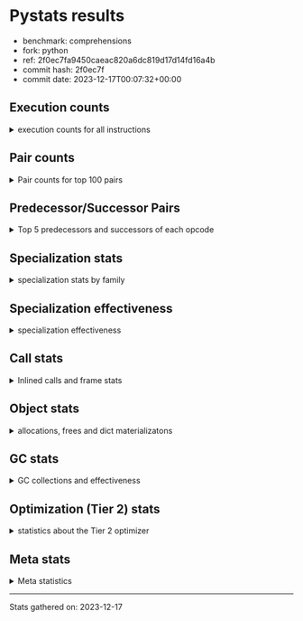 
# Pystats results

- benchmark: comprehensions
- fork: python
- ref: 2f0ec7fa9450caeac820a6dc819d17d14fd16a4b
- commit hash: 2f0ec7f
- commit date: 2023-12-17T00:07:32+00:00

## Execution counts

<details>
<summary> execution counts for all instructions </summary>

|Name | Count | Self | Cumulative | Miss ratio | 
|---|---:|---:|---:|---:|
| LOAD_FAST | 133,374,960 | 13.9% | 13.9% |  |
| FOR_ITER_LIST | 92,091,040 | 9.6% | 23.5% |  |
| JUMP_BACKWARD | 78,985,440 | 8.2% | 31.8% |  |
| STORE_FAST_LOAD_FAST | 72,427,760 | 7.6% | 39.3% |  |
| LOAD_ATTR_INSTANCE_VALUE | 68,823,020 | 7.2% | 46.5% |  |
| LIST_APPEND | 53,094,640 | 5.5% | 52.1% |  |
| LOAD_ATTR_METHOD_NO_DICT | 35,718,980 | 3.7% | 55.8% |  |
| CALL_METHOD_DESCRIPTOR_FAST | 35,389,420 | 3.7% | 59.5% |  |
| RESUME_CHECK | 24,251,240 | 2.5% | 62.0% |  |
| STORE_FAST | 21,637,120 | 2.3% | 64.3% |  |
| SWAP | 21,303,040 | 2.2% | 66.5% |  |
| CALL_PY_EXACT_ARGS | 19,988,700 | 2.1% | 68.6% |  |
| BINARY_SUBSCR_DICT | 17,695,140 | 1.8% | 70.4% |  |
| POP_JUMP_IF_TRUE | 17,367,120 | 1.8% | 72.2% |  |
| POP_JUMP_IF_FALSE | 16,056,320 | 1.7% | 73.9% |  |
| TO_BOOL_BOOL | 15,728,600 | 1.6% | 75.6% |  |
| POP_TOP | 14,418,740 | 1.5% | 77.1% |  |
| RETURN_VALUE | 14,092,600 | 1.5% | 78.5% |  |
| LOAD_ATTR_METHOD_WITH_VALUES | 14,090,180 | 1.5% | 80.0% |  |
| GET_ITER | 13,438,880 | 1.4% | 81.4% |  |
| LOAD_CONST | 12,461,440 | 1.3% | 82.7% |  |
| LOAD_FAST_LOAD_FAST | 12,141,440 | 1.3% | 84.0% |  |
| LOAD_GLOBAL_BUILTIN | 12,124,280 | 1.3% | 85.2% |  |
| MAP_ADD | 11,796,480 | 1.2% | 86.5% |  |
| INTERPRETER_EXIT | 9,830,700 | 1.0% | 87.5% |  |
| TO_BOOL_ALWAYS_TRUE | 9,584,560 | 1.0% | 88.5% | 45.3% |
| YIELD_VALUE | 9,503,200 | 1.0% | 89.5% |  |
| LOAD_GLOBAL_MODULE | 8,194,320 | 0.9% | 90.3% |  |
| TO_BOOL_NONE | 7,946,280 | 0.8% | 91.2% | 54.6% |
| LOAD_ATTR | 7,868,060 | 0.8% | 92.0% |  |
| COMPARE_OP | 7,866,560 | 0.8% | 92.8% |  |
| LOAD_FAST_AND_CLEAR | 7,866,240 | 0.8% | 93.6% |  |
| COPY | 7,864,320 | 0.8% | 94.5% |  |
| BUILD_LIST | 7,211,040 | 0.8% | 95.2% |  |
| CALL_LEN | 6,225,940 | 0.6% | 95.9% |  |
| COMPARE_OP_INT | 6,225,940 | 0.6% | 96.5% |  |
| BINARY_SUBSCR | 5,902,020 | 0.6% | 97.1% |  |
| MAKE_FUNCTION | 5,898,480 | 0.6% | 97.7% |  |
| RETURN_GENERATOR | 5,898,480 | 0.6% | 98.4% |  |
| BUILD_TUPLE | 5,898,480 | 0.6% | 99.0% |  |
| CALL_BUILTIN_O | 5,898,220 | 0.6% | 99.6% |  |
| STORE_ATTR_INSTANCE_VALUE | 994,380 | 0.1% | 99.7% |  |
| RETURN_CONST | 985,200 | 0.1% | 99.8% |  |
| BUILD_MAP | 655,360 | 0.1% | 99.9% |  |
| EXIT_INIT_CHECK | 329,560 | 0.0% | 99.9% |  |
| CALL_ALLOC_AND_ENTER_INIT | 329,560 | 0.0% | 99.9% |  |
| FOR_ITER_RANGE | 328,040 | 0.0% | 100.0% |  |
| CALL_METHOD_DESCRIPTOR_FAST_WITH_KEYWORDS | 327,660 | 0.0% | 100.0% |  |
| FOR_ITER_TUPLE | 4,280 | 0.0% | 100.0% |  |
| BINARY_OP_ADD_INT | 3,800 | 0.0% | 100.0% |  |
| BUILD_SLICE | 1,920 | 0.0% | 100.0% |  |
| CALL_LIST_APPEND | 1,900 | 0.0% | 100.0% |  |
| LOAD_DEREF | 960 | 0.0% | 100.0% |  |
| CALL | 940 | 0.0% | 100.0% |  |
| FOR_ITER_GEN | 700 | 0.0% | 100.0% |  |
| LOAD_GLOBAL | 560 | 0.0% | 100.0% |  |
| FOR_ITER | 520 | 0.0% | 100.0% |  |
| PUSH_NULL | 400 | 0.0% | 100.0% |  |
| STORE_ATTR | 360 | 0.0% | 100.0% |  |
| COPY_FREE_VARS | 320 | 0.0% | 100.0% |  |
| END_FOR | 240 | 0.0% | 100.0% |  |
| MAKE_CELL | 240 | 0.0% | 100.0% |  |
| SET_FUNCTION_ATTRIBUTE | 240 | 0.0% | 100.0% |  |
| RESUME | 200 | 0.0% | 100.0% |  |
| LOAD_ATTR_MODULE | 180 | 0.0% | 100.0% |  |
| CALL_FUNCTION_EX | 160 | 0.0% | 100.0% |  |
| TO_BOOL | 120 | 0.0% | 100.0% |  |
| BINARY_OP | 120 | 0.0% | 100.0% |  |
| CALL_BUILTIN_CLASS | 120 | 0.0% | 100.0% |  |
| NOP | 80 | 0.0% | 100.0% |  |
| CALL_INTRINSIC_1 | 80 | 0.0% | 100.0% |  |
| LIST_EXTEND | 80 | 0.0% | 100.0% |  |
| BINARY_OP_SUBTRACT_FLOAT | 60 | 0.0% | 100.0% |  |


</details>

## Pair counts

<details>
<summary> Pair counts for top 100 pairs </summary>

|Pair | Count | Self | Cumulative | 
|---|---:|---:|---:|
| JUMP_BACKWARD FOR_ITER_LIST | 78,654,020 | 8.2% | 8.2% |
| FOR_ITER_LIST STORE_FAST_LOAD_FAST | 72,427,660 | 7.6% | 15.8% |
| LIST_APPEND JUMP_BACKWARD | 53,094,640 | 5.5% | 21.3% |
| LOAD_FAST LOAD_ATTR_INSTANCE_VALUE | 51,117,720 | 5.3% | 26.6% |
| CALL_METHOD_DESCRIPTOR_FAST LIST_APPEND | 35,389,420 | 3.7% | 30.3% |
| LOAD_ATTR_METHOD_NO_DICT LOAD_FAST | 35,389,420 | 3.7% | 34.0% |
| LOAD_FAST CALL_METHOD_DESCRIPTOR_FAST | 35,389,400 | 3.7% | 37.7% |
| STORE_FAST_LOAD_FAST LOAD_ATTR_METHOD_NO_DICT | 35,389,400 | 3.7% | 41.4% |
| LOAD_ATTR_INSTANCE_VALUE LOAD_FAST | 17,694,660 | 1.8% | 43.3% |
| TO_BOOL_BOOL POP_JUMP_IF_FALSE | 15,728,600 | 1.6% | 44.9% |
| RESUME_CHECK LOAD_FAST | 14,090,660 | 1.5% | 46.4% |
| CALL_PY_EXACT_ARGS RESUME_CHECK | 14,090,240 | 1.5% | 47.8% |
| STORE_FAST LOAD_FAST | 13,438,800 | 1.4% | 49.3% |
| FOR_ITER_LIST STORE_FAST | 13,109,540 | 1.4% | 50.6% |
| MAP_ADD JUMP_BACKWARD | 11,796,480 | 1.2% | 51.9% |
| LOAD_FAST_LOAD_FAST LOAD_ATTR_INSTANCE_VALUE | 11,796,400 | 1.2% | 53.1% |
| LOAD_ATTR_INSTANCE_VALUE BINARY_SUBSCR_DICT | 11,796,400 | 1.2% | 54.3% |
| POP_JUMP_IF_TRUE LOAD_FAST | 9,502,800 | 1.0% | 55.3% |
| YIELD_VALUE INTERPRETER_EXIT | 9,502,740 | 1.0% | 56.3% |
| LOAD_ATTR_INSTANCE_VALUE YIELD_VALUE | 9,502,700 | 1.0% | 57.3% |
| TO_BOOL_ALWAYS_TRUE POP_JUMP_IF_TRUE | 9,502,660 | 1.0% | 58.3% |
| STORE_FAST_LOAD_FAST TO_BOOL_ALWAYS_TRUE | 9,502,640 | 1.0% | 59.3% |
| LOAD_ATTR_METHOD_WITH_VALUES LOAD_FAST | 8,191,960 | 0.9% | 60.1% |
| LOAD_FAST CALL_PY_EXACT_ARGS | 8,191,920 | 0.9% | 61.0% |
| STORE_FAST_LOAD_FAST TO_BOOL_NONE | 7,864,360 | 0.8% | 61.8% |
| LOAD_GLOBAL_MODULE LOAD_ATTR | 7,864,360 | 0.8% | 62.6% |
| TO_BOOL_NONE POP_JUMP_IF_TRUE | 7,864,360 | 0.8% | 63.4% |
| LOAD_ATTR COMPARE_OP | 7,864,340 | 0.8% | 64.3% |
| COMPARE_OP COPY | 7,864,320 | 0.8% | 65.1% |
| POP_JUMP_IF_TRUE JUMP_BACKWARD | 7,864,320 | 0.8% | 65.9% |
| RETURN_VALUE TO_BOOL_BOOL | 7,864,280 | 0.8% | 66.7% |
| COPY TO_BOOL_BOOL | 7,864,280 | 0.8% | 67.5% |
| STORE_FAST_LOAD_FAST LOAD_ATTR_METHOD_WITH_VALUES | 7,864,280 | 0.8% | 68.4% |
| LOAD_ATTR_INSTANCE_VALUE LOAD_GLOBAL_MODULE | 7,864,280 | 0.8% | 69.2% |
| GET_ITER LOAD_FAST_AND_CLEAR | 7,538,560 | 0.8% | 70.0% |
| LOAD_FAST_AND_CLEAR SWAP | 7,538,560 | 0.8% | 70.8% |
| SWAP FOR_ITER_LIST | 7,538,400 | 0.8% | 71.5% |
| LOAD_FAST GET_ITER | 7,536,720 | 0.8% | 72.3% |
| BUILD_LIST SWAP | 6,883,200 | 0.7% | 73.1% |
| SWAP BUILD_LIST | 6,883,200 | 0.7% | 73.8% |
| SWAP STORE_FAST | 6,225,920 | 0.6% | 74.4% |
| FOR_ITER_LIST SWAP | 6,225,920 | 0.6% | 75.1% |
| LOAD_FAST LOAD_ATTR_METHOD_WITH_VALUES | 6,225,840 | 0.6% | 75.7% |
| STORE_FAST_LOAD_FAST LOAD_ATTR_INSTANCE_VALUE | 5,908,640 | 0.6% | 76.3% |
| LOAD_FAST LOAD_CONST | 5,904,000 | 0.6% | 77.0% |
| LOAD_CONST MAKE_FUNCTION | 5,898,480 | 0.6% | 77.6% |
| POP_TOP RESUME_CHECK | 5,898,460 | 0.6% | 78.2% |
| LOAD_FAST FOR_ITER_LIST | 5,898,460 | 0.6% | 78.8% |
| GET_ITER CALL_PY_EXACT_ARGS | 5,898,440 | 0.6% | 79.4% |
| LOAD_GLOBAL_BUILTIN LOAD_CONST | 5,898,280 | 0.6% | 80.0% |
| CACHE POP_TOP | 5,898,260 | 0.6% | 80.6% |
| BINARY_SUBSCR BINARY_SUBSCR_DICT | 5,898,260 | 0.6% | 81.3% |
| MAKE_FUNCTION LOAD_FAST | 5,898,240 | 0.6% | 81.9% |
| BUILD_TUPLE LIST_APPEND | 5,898,240 | 0.6% | 82.5% |
| LOAD_CONST BINARY_SUBSCR | 5,898,240 | 0.6% | 83.1% |
| LOAD_FAST LIST_APPEND | 5,898,240 | 0.6% | 83.7% |
| LOAD_FAST MAP_ADD | 5,898,240 | 0.6% | 84.3% |
| POP_JUMP_IF_FALSE LOAD_FAST | 5,898,240 | 0.6% | 85.0% |
| STORE_FAST MAP_ADD | 5,898,240 | 0.6% | 85.6% |
| STORE_FAST_LOAD_FAST LOAD_FAST | 5,898,240 | 0.6% | 86.2% |
| RESUME_CHECK LOAD_GLOBAL_BUILTIN | 5,898,240 | 0.6% | 86.8% |
| BINARY_SUBSCR_DICT LIST_APPEND | 5,898,220 | 0.6% | 87.4% |
| CALL_BUILTIN_O RETURN_VALUE | 5,898,220 | 0.6% | 88.0% |
| CALL_LEN LOAD_FAST | 5,898,220 | 0.6% | 88.7% |
| CALL_PY_EXACT_ARGS RETURN_GENERATOR | 5,898,220 | 0.6% | 89.3% |
| COMPARE_OP_INT LOAD_FAST | 5,898,220 | 0.6% | 89.9% |
| LOAD_ATTR_INSTANCE_VALUE GET_ITER | 5,898,220 | 0.6% | 90.5% |
| LOAD_ATTR_INSTANCE_VALUE BUILD_TUPLE | 5,898,220 | 0.6% | 91.1% |
| LOAD_ATTR_METHOD_WITH_VALUES LOAD_FAST_LOAD_FAST | 5,898,220 | 0.6% | 91.7% |
| LOAD_GLOBAL_BUILTIN LOAD_FAST_LOAD_FAST | 5,898,220 | 0.6% | 92.3% |
| RETURN_GENERATOR CALL_BUILTIN_O | 5,898,200 | 0.6% | 93.0% |
| RETURN_VALUE LOAD_GLOBAL_BUILTIN | 5,898,200 | 0.6% | 93.6% |
| BINARY_SUBSCR_DICT CALL_LEN | 5,898,200 | 0.6% | 94.2% |
| BINARY_SUBSCR_DICT CALL_PY_EXACT_ARGS | 5,898,200 | 0.6% | 94.8% |
| LOAD_ATTR_INSTANCE_VALUE COMPARE_OP_INT | 5,898,200 | 0.6% | 95.4% |
| POP_TOP LOAD_FAST | 4,259,860 | 0.4% | 95.9% |
| POP_TOP JUMP_BACKWARD | 3,932,640 | 0.4% | 96.3% |
| RESUME_CHECK POP_TOP | 3,932,620 | 0.4% | 96.7% |
| POP_JUMP_IF_FALSE POP_TOP | 3,932,160 | 0.4% | 97.1% |
| POP_JUMP_IF_FALSE RETURN_VALUE | 3,932,160 | 0.4% | 97.5% |
| CACHE RESUME_CHECK | 3,932,140 | 0.4% | 97.9% |
| LOAD_ATTR_INSTANCE_VALUE RETURN_VALUE | 3,932,140 | 0.4% | 98.3% |
| POP_JUMP_IF_FALSE JUMP_BACKWARD | 2,293,760 | 0.2% | 98.6% |
| STORE_FAST STORE_FAST | 1,640,320 | 0.2% | 98.7% |
| BUILD_MAP SWAP | 655,360 | 0.1% | 98.8% |
| SWAP BUILD_MAP | 655,360 | 0.1% | 98.9% |
| LOAD_FAST STORE_ATTR_INSTANCE_VALUE | 655,280 | 0.1% | 98.9% |
| LOAD_FAST_LOAD_FAST STORE_ATTR_INSTANCE_VALUE | 338,920 | 0.0% | 99.0% |
| LOAD_CONST LOAD_FAST | 329,600 | 0.0% | 99.0% |
| EXIT_INIT_CHECK RETURN_VALUE | 329,560 | 0.0% | 99.0% |
| RETURN_CONST EXIT_INIT_CHECK | 329,560 | 0.0% | 99.1% |
| CALL_ALLOC_AND_ENTER_INIT RESUME_CHECK | 329,560 | 0.0% | 99.1% |
| RESUME_CHECK LOAD_FAST_LOAD_FAST | 329,560 | 0.0% | 99.2% |
| STORE_ATTR_INSTANCE_VALUE RETURN_CONST | 329,560 | 0.0% | 99.2% |
| LOAD_FAST LOAD_ATTR_METHOD_NO_DICT | 329,520 | 0.0% | 99.2% |
| STORE_FAST LOAD_GLOBAL_MODULE | 327,920 | 0.0% | 99.3% |
| FOR_ITER_LIST RETURN_CONST | 327,920 | 0.0% | 99.3% |
| JUMP_BACKWARD FOR_ITER_RANGE | 327,880 | 0.0% | 99.3% |
| FOR_ITER_RANGE STORE_FAST | 327,880 | 0.0% | 99.4% |
| LOAD_GLOBAL_BUILTIN LOAD_FAST | 327,780 | 0.0% | 99.4% |


</details>

## Predecessor/Successor Pairs

<details>
<summary> Top 5 predecessors and successors of each opcode </summary>

### CACHE

<details>
<summary> Successors and predecessors for CACHE </summary>

|Successors | Count | Percentage | 
|---|---:|---:|
| POP_TOP | 5,898,260 | 60.0% |
| RESUME_CHECK | 3,932,140 | 40.0% |
| MAKE_CELL | 240 | 0.0% |
| RESUME | 60 | 0.0% |


</details>

### BINARY_SUBSCR

<details>
<summary> Successors and predecessors for BINARY_SUBSCR </summary>

|Predecessors | Count | Percentage | 
|---|---:|---:|
| LOAD_CONST | 5,898,240 | 99.9% |
| BUILD_SLICE | 1,920 | 0.0% |
| BINARY_SUBSCR | 1,780 | 0.0% |
| LOAD_ATTR | 40 | 0.0% |
| LOAD_ATTR_INSTANCE_VALUE | 40 | 0.0% |

|Successors | Count | Percentage | 
|---|---:|---:|
| BINARY_SUBSCR_DICT | 5,898,260 | 99.9% |
| GET_ITER | 1,920 | 0.0% |
| BINARY_SUBSCR | 1,780 | 0.0% |
| CALL | 40 | 0.0% |
| LIST_APPEND | 20 | 0.0% |


</details>

### END_FOR

<details>
<summary> Successors and predecessors for END_FOR </summary>

|Predecessors | Count | Percentage | 
|---|---:|---:|
| RETURN_CONST | 240 | 100.0% |

|Successors | Count | Percentage | 
|---|---:|---:|
| JUMP_BACKWARD | 240 | 100.0% |


</details>

### EXIT_INIT_CHECK

<details>
<summary> Successors and predecessors for EXIT_INIT_CHECK </summary>

|Predecessors | Count | Percentage | 
|---|---:|---:|
| RETURN_CONST | 329,560 | 100.0% |

|Successors | Count | Percentage | 
|---|---:|---:|
| RETURN_VALUE | 329,560 | 100.0% |


</details>

### GET_ITER

<details>
<summary> Successors and predecessors for GET_ITER </summary>

|Predecessors | Count | Percentage | 
|---|---:|---:|
| LOAD_FAST | 7,536,720 | 56.1% |
| LOAD_ATTR_INSTANCE_VALUE | 5,898,220 | 43.9% |
| BINARY_SUBSCR | 1,920 | 0.0% |
| LOAD_CONST | 1,440 | 0.0% |
| LOAD_ATTR | 260 | 0.0% |

|Successors | Count | Percentage | 
|---|---:|---:|
| LOAD_FAST_AND_CLEAR | 7,538,560 | 56.1% |
| CALL_PY_EXACT_ARGS | 5,898,440 | 43.9% |
| FOR_ITER_TUPLE | 1,400 | 0.0% |
| FOR_ITER_GEN | 220 | 0.0% |
| FOR_ITER_RANGE | 120 | 0.0% |


</details>

### INTERPRETER_EXIT

<details>
<summary> Successors and predecessors for INTERPRETER_EXIT </summary>

|Predecessors | Count | Percentage | 
|---|---:|---:|
| YIELD_VALUE | 9,502,740 | 96.7% |
| RETURN_CONST | 327,720 | 3.3% |
| RETURN_VALUE | 240 | 0.0% |


</details>

### MAKE_FUNCTION

<details>
<summary> Successors and predecessors for MAKE_FUNCTION </summary>

|Predecessors | Count | Percentage | 
|---|---:|---:|
| LOAD_CONST | 5,898,480 | 100.0% |

|Successors | Count | Percentage | 
|---|---:|---:|
| LOAD_FAST | 5,898,240 | 100.0% |
| SET_FUNCTION_ATTRIBUTE | 240 | 0.0% |


</details>

### NOP

<details>
<summary> Successors and predecessors for NOP </summary>

|Predecessors | Count | Percentage | 
|---|---:|---:|
| POP_TOP | 80 | 100.0% |

|Successors | Count | Percentage | 
|---|---:|---:|
| LOAD_DEREF | 80 | 100.0% |


</details>

### POP_TOP

<details>
<summary> Successors and predecessors for POP_TOP </summary>

|Predecessors | Count | Percentage | 
|---|---:|---:|
| CACHE | 5,898,260 | 40.9% |
| RESUME_CHECK | 3,932,620 | 27.3% |
| POP_JUMP_IF_FALSE | 3,932,160 | 27.3% |
| RETURN_CONST | 327,680 | 2.3% |
| CALL_METHOD_DESCRIPTOR_FAST_WITH_KEYWORDS | 327,660 | 2.3% |

|Successors | Count | Percentage | 
|---|---:|---:|
| RESUME_CHECK | 5,898,460 | 40.9% |
| LOAD_FAST | 4,259,860 | 29.5% |
| JUMP_BACKWARD | 3,932,640 | 27.3% |
| RETURN_CONST | 327,680 | 2.3% |
| NOP | 80 | 0.0% |


</details>

### PUSH_NULL

<details>
<summary> Successors and predecessors for PUSH_NULL </summary>

|Predecessors | Count | Percentage | 
|---|---:|---:|
| LOAD_ATTR_MODULE | 180 | 45.0% |
| LOAD_DEREF | 160 | 40.0% |
| LOAD_ATTR | 60 | 15.0% |

|Successors | Count | Percentage | 
|---|---:|---:|
| CALL | 240 | 60.0% |
| LOAD_FAST | 160 | 40.0% |


</details>

### RETURN_GENERATOR

<details>
<summary> Successors and predecessors for RETURN_GENERATOR </summary>

|Predecessors | Count | Percentage | 
|---|---:|---:|
| CALL_PY_EXACT_ARGS | 5,898,220 | 100.0% |
| COPY_FREE_VARS | 240 | 0.0% |
| CALL | 20 | 0.0% |

|Successors | Count | Percentage | 
|---|---:|---:|
| CALL_BUILTIN_O | 5,898,200 | 100.0% |
| RETURN_VALUE | 240 | 0.0% |
| CALL | 40 | 0.0% |


</details>

### RETURN_VALUE

<details>
<summary> Successors and predecessors for RETURN_VALUE </summary>

|Predecessors | Count | Percentage | 
|---|---:|---:|
| CALL_BUILTIN_O | 5,898,220 | 41.9% |
| POP_JUMP_IF_FALSE | 3,932,160 | 27.9% |
| LOAD_ATTR_INSTANCE_VALUE | 3,932,140 | 27.9% |
| EXIT_INIT_CHECK | 329,560 | 2.3% |
| RETURN_GENERATOR | 240 | 0.0% |

|Successors | Count | Percentage | 
|---|---:|---:|
| TO_BOOL_BOOL | 7,864,280 | 55.8% |
| LOAD_GLOBAL_BUILTIN | 5,898,200 | 41.9% |
| STORE_FAST | 327,740 | 2.3% |
| CALL_LIST_APPEND | 1,880 | 0.0% |
| INTERPRETER_EXIT | 240 | 0.0% |


</details>

### TO_BOOL

<details>
<summary> Successors and predecessors for TO_BOOL </summary>

|Predecessors | Count | Percentage | 
|---|---:|---:|
| RETURN_VALUE | 40 | 33.3% |
| COPY | 40 | 33.3% |
| STORE_FAST_LOAD_FAST | 40 | 33.3% |

|Successors | Count | Percentage | 
|---|---:|---:|
| POP_JUMP_IF_FALSE | 40 | 33.3% |
| TO_BOOL_BOOL | 40 | 33.3% |
| POP_JUMP_IF_TRUE | 20 | 16.7% |
| TO_BOOL_NONE | 20 | 16.7% |


</details>

### BINARY_OP

<details>
<summary> Successors and predecessors for BINARY_OP </summary>

|Predecessors | Count | Percentage | 
|---|---:|---:|
| LOAD_CONST | 80 | 66.7% |
| LOAD_FAST | 40 | 33.3% |

|Successors | Count | Percentage | 
|---|---:|---:|
| BINARY_OP_ADD_INT | 40 | 33.3% |
| RETURN_VALUE | 20 | 16.7% |
| BUILD_SLICE | 20 | 16.7% |
| STORE_FAST | 20 | 16.7% |
| BINARY_OP_SUBTRACT_FLOAT | 20 | 16.7% |


</details>

### BUILD_LIST

<details>
<summary> Successors and predecessors for BUILD_LIST </summary>

|Predecessors | Count | Percentage | 
|---|---:|---:|
| SWAP | 6,883,200 | 95.5% |
| STORE_ATTR_INSTANCE_VALUE | 327,660 | 4.5% |
| LOAD_FAST | 80 | 0.0% |
| STORE_FAST | 80 | 0.0% |
| STORE_ATTR | 20 | 0.0% |

|Successors | Count | Percentage | 
|---|---:|---:|
| SWAP | 6,883,200 | 95.5% |
| LOAD_FAST | 327,680 | 4.5% |
| LOAD_DEREF | 80 | 0.0% |
| STORE_FAST | 80 | 0.0% |


</details>

### BUILD_MAP

<details>
<summary> Successors and predecessors for BUILD_MAP </summary>

|Predecessors | Count | Percentage | 
|---|---:|---:|
| SWAP | 655,360 | 100.0% |

|Successors | Count | Percentage | 
|---|---:|---:|
| SWAP | 655,360 | 100.0% |


</details>

### BUILD_SLICE

<details>
<summary> Successors and predecessors for BUILD_SLICE </summary>

|Predecessors | Count | Percentage | 
|---|---:|---:|
| BINARY_OP_ADD_INT | 1,900 | 99.0% |
| BINARY_OP | 20 | 1.0% |

|Successors | Count | Percentage | 
|---|---:|---:|
| BINARY_SUBSCR | 1,920 | 100.0% |


</details>

### BUILD_TUPLE

<details>
<summary> Successors and predecessors for BUILD_TUPLE </summary>

|Predecessors | Count | Percentage | 
|---|---:|---:|
| LOAD_ATTR_INSTANCE_VALUE | 5,898,220 | 100.0% |
| LOAD_FAST | 240 | 0.0% |
| LOAD_ATTR | 20 | 0.0% |

|Successors | Count | Percentage | 
|---|---:|---:|
| LIST_APPEND | 5,898,240 | 100.0% |
| LOAD_CONST | 240 | 0.0% |


</details>

### CALL

<details>
<summary> Successors and predecessors for CALL </summary>

|Predecessors | Count | Percentage | 
|---|---:|---:|
| PUSH_NULL | 240 | 25.5% |
| LOAD_FAST | 240 | 25.5% |
| CALL | 80 | 8.5% |
| BINARY_SUBSCR | 40 | 4.3% |
| GET_ITER | 40 | 4.3% |

|Successors | Count | Percentage | 
|---|---:|---:|
| POP_TOP | 120 | 12.8% |
| STORE_FAST | 120 | 12.8% |
| LOAD_FAST | 100 | 10.6% |
| CALL_PY_EXACT_ARGS | 100 | 10.6% |
| CALL | 80 | 8.5% |


</details>

### CALL_FUNCTION_EX

<details>
<summary> Successors and predecessors for CALL_FUNCTION_EX </summary>

|Predecessors | Count | Percentage | 
|---|---:|---:|
| CALL_INTRINSIC_1 | 80 | 50.0% |
| LOAD_FAST | 80 | 50.0% |

|Successors | Count | Percentage | 
|---|---:|---:|
| COPY_FREE_VARS | 80 | 50.0% |
| RESUME_CHECK | 60 | 37.5% |
| RESUME | 20 | 12.5% |


</details>

### CALL_INTRINSIC_1

<details>
<summary> Successors and predecessors for CALL_INTRINSIC_1 </summary>

|Predecessors | Count | Percentage | 
|---|---:|---:|
| LIST_EXTEND | 80 | 100.0% |

|Successors | Count | Percentage | 
|---|---:|---:|
| CALL_FUNCTION_EX | 80 | 100.0% |


</details>

### COMPARE_OP

<details>
<summary> Successors and predecessors for COMPARE_OP </summary>

|Predecessors | Count | Percentage | 
|---|---:|---:|
| LOAD_ATTR | 7,864,340 | 100.0% |
| COMPARE_OP | 2,120 | 0.0% |
| LOAD_CONST | 80 | 0.0% |
| LOAD_ATTR_INSTANCE_VALUE | 20 | 0.0% |

|Successors | Count | Percentage | 
|---|---:|---:|
| COPY | 7,864,320 | 100.0% |
| COMPARE_OP | 2,120 | 0.0% |
| COMPARE_OP_INT | 60 | 0.0% |
| LOAD_FAST | 20 | 0.0% |
| POP_JUMP_IF_FALSE | 20 | 0.0% |


</details>

### COPY

<details>
<summary> Successors and predecessors for COPY </summary>

|Predecessors | Count | Percentage | 
|---|---:|---:|
| COMPARE_OP | 7,864,320 | 100.0% |

|Successors | Count | Percentage | 
|---|---:|---:|
| TO_BOOL_BOOL | 7,864,280 | 100.0% |
| TO_BOOL | 40 | 0.0% |


</details>

### COPY_FREE_VARS

<details>
<summary> Successors and predecessors for COPY_FREE_VARS </summary>

|Predecessors | Count | Percentage | 
|---|---:|---:|
| CALL_PY_EXACT_ARGS | 240 | 75.0% |
| CALL_FUNCTION_EX | 80 | 25.0% |

|Successors | Count | Percentage | 
|---|---:|---:|
| RETURN_GENERATOR | 240 | 75.0% |
| RESUME_CHECK | 60 | 18.8% |
| RESUME | 20 | 6.2% |


</details>

### FOR_ITER

<details>
<summary> Successors and predecessors for FOR_ITER </summary>

|Predecessors | Count | Percentage | 
|---|---:|---:|
| JUMP_BACKWARD | 240 | 46.2% |
| SWAP | 160 | 30.8% |
| GET_ITER | 100 | 19.2% |
| LOAD_FAST | 20 | 3.8% |

|Successors | Count | Percentage | 
|---|---:|---:|
| STORE_FAST | 160 | 30.8% |
| FOR_ITER_LIST | 160 | 30.8% |
| STORE_FAST_LOAD_FAST | 100 | 19.2% |
| FOR_ITER_RANGE | 40 | 7.7% |
| FOR_ITER_TUPLE | 40 | 7.7% |


</details>

### JUMP_BACKWARD

<details>
<summary> Successors and predecessors for JUMP_BACKWARD </summary>

|Predecessors | Count | Percentage | 
|---|---:|---:|
| LIST_APPEND | 53,094,640 | 67.2% |
| MAP_ADD | 11,796,480 | 14.9% |
| POP_JUMP_IF_TRUE | 7,864,320 | 10.0% |
| POP_TOP | 3,932,640 | 5.0% |
| POP_JUMP_IF_FALSE | 2,293,760 | 2.9% |

|Successors | Count | Percentage | 
|---|---:|---:|
| FOR_ITER_LIST | 78,654,020 | 99.6% |
| FOR_ITER_RANGE | 327,880 | 0.4% |
| FOR_ITER_TUPLE | 2,840 | 0.0% |
| FOR_ITER_GEN | 460 | 0.0% |
| FOR_ITER | 240 | 0.0% |


</details>

### LIST_APPEND

<details>
<summary> Successors and predecessors for LIST_APPEND </summary>

|Predecessors | Count | Percentage | 
|---|---:|---:|
| CALL_METHOD_DESCRIPTOR_FAST | 35,389,420 | 66.7% |
| BUILD_TUPLE | 5,898,240 | 11.1% |
| LOAD_FAST | 5,898,240 | 11.1% |
| BINARY_SUBSCR_DICT | 5,898,220 | 11.1% |
| LOAD_ATTR_INSTANCE_VALUE | 10,460 | 0.0% |

|Successors | Count | Percentage | 
|---|---:|---:|
| JUMP_BACKWARD | 53,094,640 | 100.0% |


</details>

### LIST_EXTEND

<details>
<summary> Successors and predecessors for LIST_EXTEND </summary>

|Predecessors | Count | Percentage | 
|---|---:|---:|
| LOAD_DEREF | 80 | 100.0% |

|Successors | Count | Percentage | 
|---|---:|---:|
| CALL_INTRINSIC_1 | 80 | 100.0% |


</details>

### LOAD_ATTR

<details>
<summary> Successors and predecessors for LOAD_ATTR </summary>

|Predecessors | Count | Percentage | 
|---|---:|---:|
| LOAD_GLOBAL_MODULE | 7,864,360 | 100.0% |
| LOAD_ATTR | 2,140 | 0.0% |
| LOAD_DEREF | 720 | 0.0% |
| LOAD_FAST | 520 | 0.0% |
| STORE_FAST_LOAD_FAST | 160 | 0.0% |

|Successors | Count | Percentage | 
|---|---:|---:|
| COMPARE_OP | 7,864,340 | 100.0% |
| LOAD_ATTR | 2,140 | 0.0% |
| LOAD_FAST | 600 | 0.0% |
| GET_ITER | 260 | 0.0% |
| LOAD_ATTR_INSTANCE_VALUE | 260 | 0.0% |


</details>

### LOAD_CONST

<details>
<summary> Successors and predecessors for LOAD_CONST </summary>

|Predecessors | Count | Percentage | 
|---|---:|---:|
| LOAD_FAST | 5,904,000 | 47.4% |
| LOAD_GLOBAL_BUILTIN | 5,898,280 | 47.3% |
| CALL_LEN | 327,720 | 2.6% |
| LOAD_GLOBAL_MODULE | 327,660 | 2.6% |
| LOAD_CONST | 1,920 | 0.0% |

|Successors | Count | Percentage | 
|---|---:|---:|
| MAKE_FUNCTION | 5,898,480 | 47.3% |
| BINARY_SUBSCR | 5,898,240 | 47.3% |
| LOAD_FAST | 329,600 | 2.6% |
| COMPARE_OP_INT | 327,680 | 2.6% |
| BINARY_OP_ADD_INT | 3,760 | 0.0% |


</details>

### LOAD_DEREF

<details>
<summary> Successors and predecessors for LOAD_DEREF </summary>

|Predecessors | Count | Percentage | 
|---|---:|---:|
| STORE_FAST | 480 | 50.0% |
| SET_FUNCTION_ATTRIBUTE | 240 | 25.0% |
| NOP | 80 | 8.3% |
| BUILD_LIST | 80 | 8.3% |
| RESUME_CHECK | 60 | 6.2% |

|Successors | Count | Percentage | 
|---|---:|---:|
| LOAD_ATTR | 720 | 75.0% |
| PUSH_NULL | 160 | 16.7% |
| LIST_EXTEND | 80 | 8.3% |


</details>

### LOAD_FAST

<details>
<summary> Successors and predecessors for LOAD_FAST </summary>

|Predecessors | Count | Percentage | 
|---|---:|---:|
| LOAD_ATTR_METHOD_NO_DICT | 35,389,420 | 26.5% |
| LOAD_ATTR_INSTANCE_VALUE | 17,694,660 | 13.3% |
| RESUME_CHECK | 14,090,660 | 10.6% |
| STORE_FAST | 13,438,800 | 10.1% |
| POP_JUMP_IF_TRUE | 9,502,800 | 7.1% |

|Successors | Count | Percentage | 
|---|---:|---:|
| LOAD_ATTR_INSTANCE_VALUE | 51,117,720 | 38.3% |
| CALL_METHOD_DESCRIPTOR_FAST | 35,389,400 | 26.5% |
| CALL_PY_EXACT_ARGS | 8,191,920 | 6.1% |
| GET_ITER | 7,536,720 | 5.7% |
| LOAD_ATTR_METHOD_WITH_VALUES | 6,225,840 | 4.7% |


</details>

### LOAD_FAST_AND_CLEAR

<details>
<summary> Successors and predecessors for LOAD_FAST_AND_CLEAR </summary>

|Predecessors | Count | Percentage | 
|---|---:|---:|
| GET_ITER | 7,538,560 | 95.8% |
| LOAD_FAST_AND_CLEAR | 327,680 | 4.2% |

|Successors | Count | Percentage | 
|---|---:|---:|
| SWAP | 7,538,560 | 95.8% |
| LOAD_FAST_AND_CLEAR | 327,680 | 4.2% |


</details>

### LOAD_FAST_LOAD_FAST

<details>
<summary> Successors and predecessors for LOAD_FAST_LOAD_FAST </summary>

|Predecessors | Count | Percentage | 
|---|---:|---:|
| LOAD_ATTR_METHOD_WITH_VALUES | 5,898,220 | 48.6% |
| LOAD_GLOBAL_BUILTIN | 5,898,220 | 48.6% |
| RESUME_CHECK | 329,560 | 2.7% |
| STORE_ATTR_INSTANCE_VALUE | 9,500 | 0.1% |
| LOAD_FAST_LOAD_FAST | 3,840 | 0.0% |

|Successors | Count | Percentage | 
|---|---:|---:|
| LOAD_ATTR_INSTANCE_VALUE | 11,796,400 | 97.2% |
| STORE_ATTR_INSTANCE_VALUE | 338,920 | 2.8% |
| LOAD_FAST_LOAD_FAST | 3,840 | 0.0% |
| CALL_ALLOC_AND_ENTER_INIT | 1,880 | 0.0% |
| STORE_ATTR | 280 | 0.0% |


</details>

### LOAD_GLOBAL

<details>
<summary> Successors and predecessors for LOAD_GLOBAL </summary>

|Predecessors | Count | Percentage | 
|---|---:|---:|
| STORE_FAST | 240 | 42.9% |
| RETURN_VALUE | 80 | 14.3% |
| FOR_ITER_RANGE | 80 | 14.3% |
| LOAD_ATTR | 40 | 7.1% |
| RESUME | 40 | 7.1% |

|Successors | Count | Percentage | 
|---|---:|---:|
| LOAD_GLOBAL_MODULE | 160 | 28.6% |
| LOAD_GLOBAL_BUILTIN | 120 | 21.4% |
| LOAD_ATTR | 80 | 14.3% |
| LOAD_CONST | 60 | 10.7% |
| LOAD_FAST | 60 | 10.7% |


</details>

### MAKE_CELL

<details>
<summary> Successors and predecessors for MAKE_CELL </summary>

|Predecessors | Count | Percentage | 
|---|---:|---:|
| CACHE | 240 | 100.0% |

|Successors | Count | Percentage | 
|---|---:|---:|
| RESUME_CHECK | 240 | 100.0% |


</details>

### MAP_ADD

<details>
<summary> Successors and predecessors for MAP_ADD </summary>

|Predecessors | Count | Percentage | 
|---|---:|---:|
| LOAD_FAST | 5,898,240 | 50.0% |
| STORE_FAST | 5,898,240 | 50.0% |

|Successors | Count | Percentage | 
|---|---:|---:|
| JUMP_BACKWARD | 11,796,480 | 100.0% |


</details>

### POP_JUMP_IF_FALSE

<details>
<summary> Successors and predecessors for POP_JUMP_IF_FALSE </summary>

|Predecessors | Count | Percentage | 
|---|---:|---:|
| TO_BOOL_BOOL | 15,728,600 | 98.0% |
| COMPARE_OP_INT | 327,660 | 2.0% |
| TO_BOOL | 40 | 0.0% |
| COMPARE_OP | 20 | 0.0% |

|Successors | Count | Percentage | 
|---|---:|---:|
| LOAD_FAST | 5,898,240 | 36.7% |
| POP_TOP | 3,932,160 | 24.5% |
| RETURN_VALUE | 3,932,160 | 24.5% |
| JUMP_BACKWARD | 2,293,760 | 14.3% |


</details>

### POP_JUMP_IF_TRUE

<details>
<summary> Successors and predecessors for POP_JUMP_IF_TRUE </summary>

|Predecessors | Count | Percentage | 
|---|---:|---:|
| TO_BOOL_ALWAYS_TRUE | 9,502,660 | 54.7% |
| TO_BOOL_NONE | 7,864,360 | 45.3% |
| COMPARE_OP_INT | 60 | 0.0% |
| TO_BOOL | 20 | 0.0% |
| COMPARE_OP | 20 | 0.0% |

|Successors | Count | Percentage | 
|---|---:|---:|
| LOAD_FAST | 9,502,800 | 54.7% |
| JUMP_BACKWARD | 7,864,320 | 45.3% |


</details>

### RETURN_CONST

<details>
<summary> Successors and predecessors for RETURN_CONST </summary>

|Predecessors | Count | Percentage | 
|---|---:|---:|
| STORE_ATTR_INSTANCE_VALUE | 329,560 | 33.5% |
| FOR_ITER_LIST | 327,920 | 33.3% |
| POP_TOP | 327,680 | 33.3% |
| STORE_ATTR | 40 | 0.0% |

|Successors | Count | Percentage | 
|---|---:|---:|
| EXIT_INIT_CHECK | 329,560 | 33.5% |
| INTERPRETER_EXIT | 327,720 | 33.3% |
| POP_TOP | 327,680 | 33.3% |
| END_FOR | 240 | 0.0% |


</details>

### SET_FUNCTION_ATTRIBUTE

<details>
<summary> Successors and predecessors for SET_FUNCTION_ATTRIBUTE </summary>

|Predecessors | Count | Percentage | 
|---|---:|---:|
| MAKE_FUNCTION | 240 | 100.0% |

|Successors | Count | Percentage | 
|---|---:|---:|
| LOAD_DEREF | 240 | 100.0% |


</details>

### STORE_ATTR

<details>
<summary> Successors and predecessors for STORE_ATTR </summary>

|Predecessors | Count | Percentage | 
|---|---:|---:|
| LOAD_FAST_LOAD_FAST | 280 | 77.8% |
| LOAD_FAST | 80 | 22.2% |

|Successors | Count | Percentage | 
|---|---:|---:|
| STORE_ATTR_INSTANCE_VALUE | 180 | 50.0% |
| LOAD_FAST_LOAD_FAST | 100 | 27.8% |
| RETURN_CONST | 40 | 11.1% |
| BUILD_LIST | 20 | 5.6% |
| LOAD_FAST | 20 | 5.6% |


</details>

### STORE_FAST

<details>
<summary> Successors and predecessors for STORE_FAST </summary>

|Predecessors | Count | Percentage | 
|---|---:|---:|
| FOR_ITER_LIST | 13,109,540 | 60.6% |
| SWAP | 6,225,920 | 28.8% |
| STORE_FAST | 1,640,320 | 7.6% |
| FOR_ITER_RANGE | 327,880 | 1.5% |
| RETURN_VALUE | 327,740 | 1.5% |

|Successors | Count | Percentage | 
|---|---:|---:|
| LOAD_FAST | 13,438,800 | 62.1% |
| MAP_ADD | 5,898,240 | 27.3% |
| STORE_FAST | 1,640,320 | 7.6% |
| LOAD_GLOBAL_MODULE | 327,920 | 1.5% |
| LOAD_GLOBAL_BUILTIN | 327,680 | 1.5% |


</details>

### STORE_FAST_LOAD_FAST

<details>
<summary> Successors and predecessors for STORE_FAST_LOAD_FAST </summary>

|Predecessors | Count | Percentage | 
|---|---:|---:|
| FOR_ITER_LIST | 72,427,660 | 100.0% |
| FOR_ITER | 100 | 0.0% |

|Successors | Count | Percentage | 
|---|---:|---:|
| LOAD_ATTR_METHOD_NO_DICT | 35,389,400 | 48.9% |
| TO_BOOL_ALWAYS_TRUE | 9,502,640 | 13.1% |
| TO_BOOL_NONE | 7,864,360 | 10.9% |
| LOAD_ATTR_METHOD_WITH_VALUES | 7,864,280 | 10.9% |
| LOAD_ATTR_INSTANCE_VALUE | 5,908,640 | 8.2% |


</details>

### SWAP

<details>
<summary> Successors and predecessors for SWAP </summary>

|Predecessors | Count | Percentage | 
|---|---:|---:|
| LOAD_FAST_AND_CLEAR | 7,538,560 | 35.4% |
| BUILD_LIST | 6,883,200 | 32.3% |
| FOR_ITER_LIST | 6,225,920 | 29.2% |
| BUILD_MAP | 655,360 | 3.1% |

|Successors | Count | Percentage | 
|---|---:|---:|
| FOR_ITER_LIST | 7,538,400 | 35.4% |
| BUILD_LIST | 6,883,200 | 32.3% |
| STORE_FAST | 6,225,920 | 29.2% |
| BUILD_MAP | 655,360 | 3.1% |
| FOR_ITER | 160 | 0.0% |


</details>

### YIELD_VALUE

<details>
<summary> Successors and predecessors for YIELD_VALUE </summary>

|Predecessors | Count | Percentage | 
|---|---:|---:|
| LOAD_ATTR_INSTANCE_VALUE | 9,502,700 | 100.0% |
| BINARY_SUBSCR_DICT | 480 | 0.0% |
| LOAD_ATTR | 20 | 0.0% |

|Successors | Count | Percentage | 
|---|---:|---:|
| INTERPRETER_EXIT | 9,502,740 | 100.0% |
| STORE_FAST | 460 | 0.0% |


</details>

### RESUME

<details>
<summary> Successors and predecessors for RESUME </summary>

|Predecessors | Count | Percentage | 
|---|---:|---:|
| CALL | 80 | 40.0% |
| CACHE | 60 | 30.0% |
| POP_TOP | 20 | 10.0% |
| CALL_FUNCTION_EX | 20 | 10.0% |
| COPY_FREE_VARS | 20 | 10.0% |

|Successors | Count | Percentage | 
|---|---:|---:|
| LOAD_FAST | 60 | 30.0% |
| LOAD_FAST_LOAD_FAST | 40 | 20.0% |
| LOAD_GLOBAL | 40 | 20.0% |
| POP_TOP | 20 | 10.0% |
| LOAD_CONST | 20 | 10.0% |


</details>

### BINARY_OP_ADD_INT

<details>
<summary> Successors and predecessors for BINARY_OP_ADD_INT </summary>

|Predecessors | Count | Percentage | 
|---|---:|---:|
| LOAD_CONST | 3,760 | 98.9% |
| BINARY_OP | 40 | 1.1% |

|Successors | Count | Percentage | 
|---|---:|---:|
| BUILD_SLICE | 1,900 | 50.0% |
| STORE_FAST | 1,900 | 50.0% |


</details>

### BINARY_OP_SUBTRACT_FLOAT

<details>
<summary> Successors and predecessors for BINARY_OP_SUBTRACT_FLOAT </summary>

|Predecessors | Count | Percentage | 
|---|---:|---:|
| LOAD_FAST | 40 | 66.7% |
| BINARY_OP | 20 | 33.3% |

|Successors | Count | Percentage | 
|---|---:|---:|
| RETURN_VALUE | 60 | 100.0% |


</details>

### BINARY_SUBSCR_DICT

<details>
<summary> Successors and predecessors for BINARY_SUBSCR_DICT </summary>

|Predecessors | Count | Percentage | 
|---|---:|---:|
| LOAD_ATTR_INSTANCE_VALUE | 11,796,400 | 66.7% |
| BINARY_SUBSCR | 5,898,260 | 33.3% |
| LOAD_FAST | 480 | 0.0% |

|Successors | Count | Percentage | 
|---|---:|---:|
| LIST_APPEND | 5,898,220 | 33.3% |
| CALL_LEN | 5,898,200 | 33.3% |
| CALL_PY_EXACT_ARGS | 5,898,200 | 33.3% |
| YIELD_VALUE | 480 | 0.0% |
| CALL | 40 | 0.0% |


</details>

### CALL_ALLOC_AND_ENTER_INIT

<details>
<summary> Successors and predecessors for CALL_ALLOC_AND_ENTER_INIT </summary>

|Predecessors | Count | Percentage | 
|---|---:|---:|
| LOAD_FAST | 327,640 | 99.4% |
| LOAD_FAST_LOAD_FAST | 1,880 | 0.6% |
| CALL | 40 | 0.0% |

|Successors | Count | Percentage | 
|---|---:|---:|
| RESUME_CHECK | 329,560 | 100.0% |


</details>

### CALL_BUILTIN_CLASS

<details>
<summary> Successors and predecessors for CALL_BUILTIN_CLASS </summary>

|Predecessors | Count | Percentage | 
|---|---:|---:|
| CALL | 40 | 33.3% |
| LOAD_CONST | 40 | 33.3% |
| LOAD_FAST | 40 | 33.3% |

|Successors | Count | Percentage | 
|---|---:|---:|
| GET_ITER | 60 | 50.0% |
| STORE_FAST | 60 | 50.0% |


</details>

### CALL_BUILTIN_O

<details>
<summary> Successors and predecessors for CALL_BUILTIN_O </summary>

|Predecessors | Count | Percentage | 
|---|---:|---:|
| RETURN_GENERATOR | 5,898,200 | 100.0% |
| CALL | 20 | 0.0% |

|Successors | Count | Percentage | 
|---|---:|---:|
| RETURN_VALUE | 5,898,220 | 100.0% |


</details>

### CALL_LEN

<details>
<summary> Successors and predecessors for CALL_LEN </summary>

|Predecessors | Count | Percentage | 
|---|---:|---:|
| BINARY_SUBSCR_DICT | 5,898,200 | 94.7% |
| LOAD_ATTR_INSTANCE_VALUE | 327,640 | 5.3% |
| CALL | 60 | 0.0% |
| LOAD_FAST | 40 | 0.0% |

|Successors | Count | Percentage | 
|---|---:|---:|
| LOAD_FAST | 5,898,220 | 94.7% |
| LOAD_CONST | 327,720 | 5.3% |


</details>

### CALL_LIST_APPEND

<details>
<summary> Successors and predecessors for CALL_LIST_APPEND </summary>

|Predecessors | Count | Percentage | 
|---|---:|---:|
| RETURN_VALUE | 1,880 | 98.9% |
| CALL | 20 | 1.1% |

|Successors | Count | Percentage | 
|---|---:|---:|
| LOAD_FAST | 1,900 | 100.0% |


</details>

### CALL_METHOD_DESCRIPTOR_FAST

<details>
<summary> Successors and predecessors for CALL_METHOD_DESCRIPTOR_FAST </summary>

|Predecessors | Count | Percentage | 
|---|---:|---:|
| LOAD_FAST | 35,389,400 | 100.0% |
| CALL | 20 | 0.0% |

|Successors | Count | Percentage | 
|---|---:|---:|
| LIST_APPEND | 35,389,420 | 100.0% |


</details>

### CALL_METHOD_DESCRIPTOR_FAST_WITH_KEYWORDS

<details>
<summary> Successors and predecessors for CALL_METHOD_DESCRIPTOR_FAST_WITH_KEYWORDS </summary>

|Predecessors | Count | Percentage | 
|---|---:|---:|
| LOAD_ATTR_METHOD_NO_DICT | 327,640 | 100.0% |
| CALL | 20 | 0.0% |

|Successors | Count | Percentage | 
|---|---:|---:|
| POP_TOP | 327,660 | 100.0% |


</details>

### CALL_PY_EXACT_ARGS

<details>
<summary> Successors and predecessors for CALL_PY_EXACT_ARGS </summary>

|Predecessors | Count | Percentage | 
|---|---:|---:|
| LOAD_FAST | 8,191,920 | 41.0% |
| GET_ITER | 5,898,440 | 29.5% |
| BINARY_SUBSCR_DICT | 5,898,200 | 29.5% |
| CALL | 100 | 0.0% |
| LOAD_GLOBAL_MODULE | 40 | 0.0% |

|Successors | Count | Percentage | 
|---|---:|---:|
| RESUME_CHECK | 14,090,240 | 70.5% |
| RETURN_GENERATOR | 5,898,220 | 29.5% |
| COPY_FREE_VARS | 240 | 0.0% |


</details>

### COMPARE_OP_INT

<details>
<summary> Successors and predecessors for COMPARE_OP_INT </summary>

|Predecessors | Count | Percentage | 
|---|---:|---:|
| LOAD_ATTR_INSTANCE_VALUE | 5,898,200 | 94.7% |
| LOAD_CONST | 327,680 | 5.3% |
| COMPARE_OP | 60 | 0.0% |

|Successors | Count | Percentage | 
|---|---:|---:|
| LOAD_FAST | 5,898,220 | 94.7% |
| POP_JUMP_IF_FALSE | 327,660 | 5.3% |
| POP_JUMP_IF_TRUE | 60 | 0.0% |


</details>

### FOR_ITER_GEN

<details>
<summary> Successors and predecessors for FOR_ITER_GEN </summary>

|Predecessors | Count | Percentage | 
|---|---:|---:|
| JUMP_BACKWARD | 460 | 65.7% |
| GET_ITER | 220 | 31.4% |
| FOR_ITER | 20 | 2.9% |

|Successors | Count | Percentage | 
|---|---:|---:|
| RESUME_CHECK | 480 | 68.6% |
| POP_TOP | 220 | 31.4% |


</details>

### FOR_ITER_LIST

<details>
<summary> Successors and predecessors for FOR_ITER_LIST </summary>

|Predecessors | Count | Percentage | 
|---|---:|---:|
| JUMP_BACKWARD | 78,654,020 | 85.4% |
| SWAP | 7,538,400 | 8.2% |
| LOAD_FAST | 5,898,460 | 6.4% |
| FOR_ITER | 160 | 0.0% |

|Successors | Count | Percentage | 
|---|---:|---:|
| STORE_FAST_LOAD_FAST | 72,427,660 | 78.6% |
| STORE_FAST | 13,109,540 | 14.2% |
| SWAP | 6,225,920 | 6.8% |
| RETURN_CONST | 327,920 | 0.4% |


</details>

### FOR_ITER_RANGE

<details>
<summary> Successors and predecessors for FOR_ITER_RANGE </summary>

|Predecessors | Count | Percentage | 
|---|---:|---:|
| JUMP_BACKWARD | 327,880 | 100.0% |
| GET_ITER | 120 | 0.0% |
| FOR_ITER | 40 | 0.0% |

|Successors | Count | Percentage | 
|---|---:|---:|
| STORE_FAST | 327,880 | 100.0% |
| LOAD_GLOBAL | 80 | 0.0% |
| LOAD_GLOBAL_BUILTIN | 40 | 0.0% |
| LOAD_GLOBAL_MODULE | 40 | 0.0% |


</details>

### FOR_ITER_TUPLE

<details>
<summary> Successors and predecessors for FOR_ITER_TUPLE </summary>

|Predecessors | Count | Percentage | 
|---|---:|---:|
| JUMP_BACKWARD | 2,840 | 66.4% |
| GET_ITER | 1,400 | 32.7% |
| FOR_ITER | 40 | 0.9% |

|Successors | Count | Percentage | 
|---|---:|---:|
| STORE_FAST | 2,840 | 66.4% |
| JUMP_BACKWARD | 1,440 | 33.6% |


</details>

### LOAD_ATTR_INSTANCE_VALUE

<details>
<summary> Successors and predecessors for LOAD_ATTR_INSTANCE_VALUE </summary>

|Predecessors | Count | Percentage | 
|---|---:|---:|
| LOAD_FAST | 51,117,720 | 74.3% |
| LOAD_FAST_LOAD_FAST | 11,796,400 | 17.1% |
| STORE_FAST_LOAD_FAST | 5,908,640 | 8.6% |
| LOAD_ATTR | 260 | 0.0% |

|Successors | Count | Percentage | 
|---|---:|---:|
| LOAD_FAST | 17,694,660 | 25.7% |
| BINARY_SUBSCR_DICT | 11,796,400 | 17.1% |
| YIELD_VALUE | 9,502,700 | 13.8% |
| LOAD_GLOBAL_MODULE | 7,864,280 | 11.4% |
| GET_ITER | 5,898,220 | 8.6% |


</details>

### LOAD_ATTR_METHOD_NO_DICT

<details>
<summary> Successors and predecessors for LOAD_ATTR_METHOD_NO_DICT </summary>

|Predecessors | Count | Percentage | 
|---|---:|---:|
| STORE_FAST_LOAD_FAST | 35,389,400 | 99.1% |
| LOAD_FAST | 329,520 | 0.9% |
| LOAD_ATTR | 60 | 0.0% |

|Successors | Count | Percentage | 
|---|---:|---:|
| LOAD_FAST | 35,389,420 | 99.1% |
| CALL_METHOD_DESCRIPTOR_FAST_WITH_KEYWORDS | 327,640 | 0.9% |
| LOAD_GLOBAL_MODULE | 1,880 | 0.0% |
| CALL | 20 | 0.0% |
| LOAD_GLOBAL | 20 | 0.0% |


</details>

### LOAD_ATTR_METHOD_WITH_VALUES

<details>
<summary> Successors and predecessors for LOAD_ATTR_METHOD_WITH_VALUES </summary>

|Predecessors | Count | Percentage | 
|---|---:|---:|
| STORE_FAST_LOAD_FAST | 7,864,280 | 55.8% |
| LOAD_FAST | 6,225,840 | 44.2% |
| LOAD_ATTR | 60 | 0.0% |

|Successors | Count | Percentage | 
|---|---:|---:|
| LOAD_FAST | 8,191,960 | 58.1% |
| LOAD_FAST_LOAD_FAST | 5,898,220 | 41.9% |


</details>

### LOAD_ATTR_MODULE

<details>
<summary> Successors and predecessors for LOAD_ATTR_MODULE </summary>

|Predecessors | Count | Percentage | 
|---|---:|---:|
| LOAD_GLOBAL_MODULE | 120 | 66.7% |
| LOAD_ATTR | 60 | 33.3% |

|Successors | Count | Percentage | 
|---|---:|---:|
| PUSH_NULL | 180 | 100.0% |


</details>

### LOAD_GLOBAL_BUILTIN

<details>
<summary> Successors and predecessors for LOAD_GLOBAL_BUILTIN </summary>

|Predecessors | Count | Percentage | 
|---|---:|---:|
| RESUME_CHECK | 5,898,240 | 48.6% |
| RETURN_VALUE | 5,898,200 | 48.6% |
| STORE_FAST | 327,680 | 2.7% |
| LOAD_GLOBAL | 120 | 0.0% |
| FOR_ITER_RANGE | 40 | 0.0% |

|Successors | Count | Percentage | 
|---|---:|---:|
| LOAD_CONST | 5,898,280 | 48.6% |
| LOAD_FAST_LOAD_FAST | 5,898,220 | 48.6% |
| LOAD_FAST | 327,780 | 2.7% |


</details>

### LOAD_GLOBAL_MODULE

<details>
<summary> Successors and predecessors for LOAD_GLOBAL_MODULE </summary>

|Predecessors | Count | Percentage | 
|---|---:|---:|
| LOAD_ATTR_INSTANCE_VALUE | 7,864,280 | 96.0% |
| STORE_FAST | 327,920 | 4.0% |
| LOAD_ATTR_METHOD_NO_DICT | 1,880 | 0.0% |
| LOAD_GLOBAL | 160 | 0.0% |
| RETURN_VALUE | 40 | 0.0% |

|Successors | Count | Percentage | 
|---|---:|---:|
| LOAD_ATTR | 7,864,360 | 96.0% |
| LOAD_CONST | 327,660 | 4.0% |
| LOAD_FAST_LOAD_FAST | 1,900 | 0.0% |
| GET_ITER | 220 | 0.0% |
| LOAD_ATTR_MODULE | 120 | 0.0% |


</details>

### RESUME_CHECK

<details>
<summary> Successors and predecessors for RESUME_CHECK </summary>

|Predecessors | Count | Percentage | 
|---|---:|---:|
| CALL_PY_EXACT_ARGS | 14,090,240 | 58.1% |
| POP_TOP | 5,898,460 | 24.3% |
| CACHE | 3,932,140 | 16.2% |
| CALL_ALLOC_AND_ENTER_INIT | 329,560 | 1.4% |
| FOR_ITER_GEN | 480 | 0.0% |

|Successors | Count | Percentage | 
|---|---:|---:|
| LOAD_FAST | 14,090,660 | 58.1% |
| LOAD_GLOBAL_BUILTIN | 5,898,240 | 24.3% |
| POP_TOP | 3,932,620 | 16.2% |
| LOAD_FAST_LOAD_FAST | 329,560 | 1.4% |
| LOAD_CONST | 60 | 0.0% |


</details>

### STORE_ATTR_INSTANCE_VALUE

<details>
<summary> Successors and predecessors for STORE_ATTR_INSTANCE_VALUE </summary>

|Predecessors | Count | Percentage | 
|---|---:|---:|
| LOAD_FAST | 655,280 | 65.9% |
| LOAD_FAST_LOAD_FAST | 338,920 | 34.1% |
| STORE_ATTR | 180 | 0.0% |

|Successors | Count | Percentage | 
|---|---:|---:|
| RETURN_CONST | 329,560 | 33.1% |
| BUILD_LIST | 327,660 | 33.0% |
| LOAD_FAST | 327,660 | 33.0% |
| LOAD_FAST_LOAD_FAST | 9,500 | 1.0% |


</details>

### TO_BOOL_ALWAYS_TRUE

<details>
<summary> Successors and predecessors for TO_BOOL_ALWAYS_TRUE </summary>

|Predecessors | Count | Percentage | 
|---|---:|---:|
| STORE_FAST_LOAD_FAST | 9,502,640 | 99.1% |
| TO_BOOL_NONE | 81,920 | 0.9% |

|Successors | Count | Percentage | 
|---|---:|---:|
| POP_JUMP_IF_TRUE | 9,502,660 | 99.1% |
| TO_BOOL_NONE | 81,900 | 0.9% |


</details>

### TO_BOOL_BOOL

<details>
<summary> Successors and predecessors for TO_BOOL_BOOL </summary>

|Predecessors | Count | Percentage | 
|---|---:|---:|
| RETURN_VALUE | 7,864,280 | 50.0% |
| COPY | 7,864,280 | 50.0% |
| TO_BOOL | 40 | 0.0% |

|Successors | Count | Percentage | 
|---|---:|---:|
| POP_JUMP_IF_FALSE | 15,728,600 | 100.0% |


</details>

### TO_BOOL_NONE

<details>
<summary> Successors and predecessors for TO_BOOL_NONE </summary>

|Predecessors | Count | Percentage | 
|---|---:|---:|
| STORE_FAST_LOAD_FAST | 7,864,360 | 99.0% |
| TO_BOOL_ALWAYS_TRUE | 81,900 | 1.0% |
| TO_BOOL | 20 | 0.0% |

|Successors | Count | Percentage | 
|---|---:|---:|
| POP_JUMP_IF_TRUE | 7,864,360 | 99.0% |
| TO_BOOL_ALWAYS_TRUE | 81,920 | 1.0% |


</details>


</details>

## Specialization stats

<details>
<summary> specialization stats by family </summary>

### BINARY_OP

<details>
<summary> specialization stats for BINARY_OP family </summary>

|Kind | Count | Ratio | 
|---|---:|---:|
|     deferred | 60 | 1.5% |
|          hit | 3,860 | 97.0% |

| | Count | Ratio | 
|---|---:|---:|
| Success | 60 | 100.0% |
| Failure | 0 | 0.0% |


</details>

### BINARY_SUBSCR

<details>
<summary> specialization stats for BINARY_SUBSCR family </summary>

|Kind | Count | Ratio | 
|---|---:|---:|
|     deferred | 5,900,220 | 25.0% |
|          hit | 17,695,140 | 75.0% |

| | Count | Ratio | 
|---|---:|---:|
| Success | 60 | 3.3% |
| Failure | 1,740 | 96.7% |

|Failure kind | Count | Ratio | 
|---|---:|---:|
| out of range | 1,640 | 94.3% |
| list slice | 100 | 5.7% |


</details>

### CALL

<details>
<summary> specialization stats for CALL family </summary>

|Kind | Count | Ratio | 
|---|---:|---:|
|     deferred | 560 | 0.0% |
|          hit | 68,161,520 | 100.0% |

| | Count | Ratio | 
|---|---:|---:|
| Success | 320 | 84.2% |
| Failure | 60 | 15.8% |

|Failure kind | Count | Ratio | 
|---|---:|---:|
| cfunc noargs | 60 | 100.0% |


</details>

### COMPARE_OP

<details>
<summary> specialization stats for COMPARE_OP family </summary>

|Kind | Count | Ratio | 
|---|---:|---:|
|     deferred | 7,864,380 | 55.8% |
|          hit | 6,225,940 | 44.2% |

| | Count | Ratio | 
|---|---:|---:|
| Success | 60 | 2.8% |
| Failure | 2,120 | 97.2% |

|Failure kind | Count | Ratio | 
|---|---:|---:|
| baseobject | 2,120 | 100.0% |


</details>

### FOR_ITER

<details>
<summary> specialization stats for FOR_ITER family </summary>

|Kind | Count | Ratio | 
|---|---:|---:|
|     deferred | 260 | 0.0% |
|          hit | 92,424,060 | 100.0% |

| | Count | Ratio | 
|---|---:|---:|
| Success | 260 | 100.0% |
| Failure | 0 | 0.0% |


</details>

### LOAD_ATTR

<details>
<summary> specialization stats for LOAD_ATTR family </summary>

|Kind | Count | Ratio | 
|---|---:|---:|
|     deferred | 7,865,480 | 6.2% |
|          hit | 118,632,360 | 93.8% |

| | Count | Ratio | 
|---|---:|---:|
| Success | 440 | 17.1% |
| Failure | 2,140 | 82.9% |

|Failure kind | Count | Ratio | 
|---|---:|---:|
| metaclass attribute | 2,140 | 100.0% |


</details>

### LOAD_GLOBAL

<details>
<summary> specialization stats for LOAD_GLOBAL family </summary>

|Kind | Count | Ratio | 
|---|---:|---:|
|     deferred | 280 | 0.0% |
|          hit | 20,318,600 | 100.0% |

| | Count | Ratio | 
|---|---:|---:|
| Success | 280 | 100.0% |
| Failure | 0 | 0.0% |


</details>

### POP_JUMP_IF_FALSE

<details>
<summary> specialization stats for POP_JUMP_IF_FALSE family </summary>


</details>

### POP_JUMP_IF_TRUE

<details>
<summary> specialization stats for POP_JUMP_IF_TRUE family </summary>


</details>

### STORE_ATTR

<details>
<summary> specialization stats for STORE_ATTR family </summary>

|Kind | Count | Ratio | 
|---|---:|---:|
|     deferred | 180 | 0.0% |
|          hit | 994,380 | 100.0% |

| | Count | Ratio | 
|---|---:|---:|
| Success | 180 | 100.0% |
| Failure | 0 | 0.0% |


</details>

### TO_BOOL

<details>
<summary> specialization stats for TO_BOOL family </summary>

|Kind | Count | Ratio | 
|---|---:|---:|
|     deferred | 8,519,680 | 25.6% |
|          hit | 24,576,000 | 73.9% |
|         miss | 8,683,440 | 26.1% |

| | Count | Ratio | 
|---|---:|---:|
| Success | 163,880 | 100.0% |
| Failure | 0 | 0.0% |


</details>


</details>

## Specialization effectiveness

<details>
<summary> specialization effectiveness </summary>

|Instructions | Count | Ratio | 
|---|---:|---:|
| Basic | 521,118,520 | 54.4% |
| Not specialized | 55,062,700 | 5.7% |
| Specialized hits | 373,283,100 | 39.0% |
| Specialized misses | 8,683,440 | 0.9% |

### Deferred by instruction

<details>
<summary> deferred by instruction </summary>

|Name | Count | Ratio | 
|---|---:|---:|
| TO_BOOL | 8,519,680 | 28.3% |
| LOAD_ATTR | 7,865,480 | 26.1% |
| COMPARE_OP | 7,864,380 | 26.1% |
| BINARY_SUBSCR | 5,900,220 | 19.6% |
| CALL | 560 | 0.0% |
| LOAD_GLOBAL | 280 | 0.0% |
| FOR_ITER | 260 | 0.0% |
| STORE_ATTR | 180 | 0.0% |
| BINARY_OP | 60 | 0.0% |
| BINARY_SLICE | 0 | 0.0% |


</details>

### Misses by instruction

<details>
<summary> misses by instruction </summary>

|Name | Count | Ratio | 
|---|---:|---:|
| TO_BOOL_NONE | 4,341,760 | 50.0% |
| TO_BOOL_ALWAYS_TRUE | 4,341,680 | 50.0% |
| CACHE | 0 | 0.0% |
| END_FOR | 0 | 0.0% |
| EXIT_INIT_CHECK | 0 | 0.0% |
| GET_ITER | 0 | 0.0% |
| INTERPRETER_EXIT | 0 | 0.0% |
| MAKE_FUNCTION | 0 | 0.0% |
| NOP | 0 | 0.0% |
| POP_TOP | 0 | 0.0% |


</details>


</details>

## Call stats

<details>
<summary> Inlined calls and frame stats </summary>

| | Count | Ratio | 
|---|---:|---:|
| Calls to PyEval_EvalDefault | 9,830,700 | 32.6% |
| Calls to Python functions inlined | 20,319,220 | 67.4% |
| Calls via PyEval_EvalFrame (total) | 9,830,700 | 32.6% |
| Calls via PyEval_EvalFrame (vector) | 280 | 0.0% |
| Calls via PyEval_EvalFrame (generator) | 9,830,420 | 32.6% |
| Calls via PyEval_EvalFrame (legacy) | 0 | 0.0% |
| Calls via PyEval_EvalFrame (function vectorcall) | 280 | 0.0% |
| Calls via PyEval_EvalFrame (build class) | 0 | 0.0% |
| Calls via PyEval_EvalFrame (slot) | 0 | 0.0% |
| Calls via PyEval_EvalFrame (function ex) | 160 | 0.0% |
| Calls via PyEval_EvalFrame (api) | 240 | 0.0% |
| Calls via PyEval_EvalFrame (method) | 0 | 0.0% |
| Frame objects created | 0 | 0.0% |
| Frames pushed | 20,647,820 | 68.5% |


</details>

## Object stats

<details>
<summary> allocations, frees and dict materializatons </summary>

| | Count | Ratio | 
|---|---:|---:|
| Allocations from freelist | 13,766,160 | 32.8% |
| Frees to freelist | 13,767,020 |  |
| Allocations | 28,171,360 | 67.2% |
| Allocations to 512 bytes | 27,516,000 | 65.6% |
| Allocations to 4 kbytes | 655,360 | 1.6% |
| Allocations over 4 kbytes | 0 | 0.0% |
| Frees | 35,053,634 |  |
| New values | 40 |  |
| Interpreter increfs | 344,451,800 | 78.3% |
| Interpreter decrefs | 387,696,780 | 80.9% |
| Increfs | 95,375,032 | 21.7% |
| Decrefs | 91,771,810 | 19.1% |
| Materialize dict (on request) | 0 | 0.0% |
| Materialize dict (new key) | 0 | 0.0% |
| Materialize dict (too big) | 0 | 0.0% |
| Materialize dict (str subclass) | 0 | 0.0% |
| Dematerialize dict | 0 | 0.0% |
| Method cache hits | 15,730,957 |  |
| Method cache misses | 303 |  |
| Method cache collisions | 303 |  |
| Method cache dunder hits | 268 |  |
| Method cache dunder misses | 52 |  |


</details>

## GC stats

<details>
<summary> GC collections and effectiveness </summary>

|Generation | Collections | Objects collected | Object visits | 
|---:|---:|---:|---:|
| 0 | 0 | 0 | 0 |
| 1 | 0 | 0 | 0 |
| 2 | 0 | 0 | 0 |


</details>

## Optimization (Tier 2) stats

<details>
<summary> statistics about the Tier 2 optimizer </summary>

| | Count | Ratio | 
|---|---:|---:|
| Optimization attempts | 0 |  |
| Traces created | 0 |  |
| Trace stack overflow | 0 |  |
| Trace stack underflow | 0 |  |
| Trace too long | 0 |  |
| Trace too short | 0 |  |
| Inner loop found | 0 |  |
| Recursive call | 0 |  |
| Low confidence | 0 |  |
| Traces executed | 0 |  |
| Uops executed | 0 |  |

### Trace length histogram

<details>
<summary> trace length histogram </summary>

|Range | Count | Ratio | 
|---|---:|---:|
| <= 1 | 0 |  |


</details>

### Optimized trace length histogram

<details>
<summary> optimized trace length histogram </summary>

|Range | Count | Ratio | 
|---|---:|---:|
| <= 1 | 0 |  |


</details>

### Trace run length histogram

<details>
<summary> trace run length histogram </summary>

|Range | Count | Ratio | 
|---|---:|---:|
| <= 1 | 0 |  |


</details>

### Uop execution stats

<details>
<summary> uop execution stats </summary>


</details>

### Unsupported opcodes

<details>
<summary> unsupported opcodes </summary>


</details>


</details>

## Meta stats

<details>
<summary> Meta statistics </summary>

| | Count | 
|---|---:|
| Number of data files | 20 |


</details>

---
Stats gathered on: 2023-12-17
